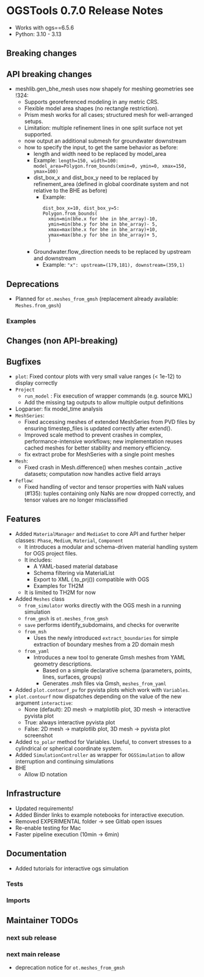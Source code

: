 # OGSTools 0.7.0 Release Notes

- Works with ogs==6.5.6
- Python: 3.10 - 3.13

## Breaking changes

## API breaking changes

- meshlib.gen_bhe_mesh uses now shapely for meshing geometries see !324:
  - Supports georeferenced modeling in any metric CRS.
  - Flexible model area shapes (no rectangle restriction).
  - Prism mesh works for all cases; structured mesh for well-arranged setups.
  - Limitation: multiple refinement lines in one split surface not yet supported.
  - now output an additional submesh for groundwater downstream
  - how to specify the input, to get the same behavior as before:
    - length and width need to be replaced by model_area
    - Example: `length=150, width=100: model_area=Polygon.from_bounds(xmin=0, ymin=0, xmax=150, ymax=100)`
    - dist_box_x and dist_box_y need to be replaced by refinement_area (defined in global coordinate system and not relative to the BHE as before)
      - Example:
        ```
        dist_box_x=10, dist_box_y=5:
        Polygon.from_bounds(
          xmin=min(bhe.x for bhe in bhe_array)-10,
          ymin=min(bhe.y for bhe in bhe_array)- 5,
          xmax=max(bhe.x for bhe in bhe_array)+10,
          ymax=max(bhe.y for bhe in bhe_array)+ 5,
          )
        ```
    - Groundwater.flow_direction needs to be replaced by upstream and downstream
      - Example: `"x": upstream=(179,181), downstream=(359,1)`

## Deprecations

- Planned for `ot.meshes_from_gmsh` (replacement already available: `Meshes.from_gmsh`)

### Examples

## Changes (non API-breaking)

## Bugfixes

- `plot`: Fixed contour plots with very small value ranges (\< 1e-12) to display correctly
- `Project`
  - `run_model` : Fix execution of wrapper commands (e.g. source MKL)
  - Add the missing tag outputs to allow multiple output definitions
- Logparser: fix model_time analysis
- `MeshSeries`:
  - Fixed accessing meshes of extended MeshSeries from PVD files by ensuring timestep_files is updated correctly after extend().
  - Improved scale method to prevent crashes in complex, performance-intensive workflows; new implementation reuses cached meshes for better stability and memory efficiency.
  - fix extract probe for MeshSeries with a single point meshes
- `Mesh`:
  - Fixed crash in Mesh.difference() when meshes contain \_active datasets; computation now handles active field arrays
- `Feflow`:
  - Fixed handling of vector and tensor properties with NaN values (#135): tuples containing only NaNs are now dropped correctly, and tensor values are no longer misclassified

## Features

- Added `MaterialManager` and `MediaSet` to core API and further helper classes: `Phase`, `Medium`, `Material`, `Component`
  - It introduces a modular and schema-driven material handling system for OGS project files.
  - It includes:
    - A YAML-based material database
    - Schema filtering via MaterialList
    - Export to XML (.to_prj()) compatible with OGS
    - Examples for TH2M
  - It is limited to TH2M for now
- Added `Meshes` class
  - `from_simulator` works directly with the OGS mesh in a running simulation
  - `from_gmsh` is `ot.meshes_from_gmsh`
  - `save` performs identify_subdomains, and checks for overwrite
  - `from_msh`
    - Uses the newly introduced `extract_boundaries` for simple extraction of boundary meshes from a 2D domain mesh
  - `from_yaml`
    - Introduces a new tool to generate Gmsh meshes from YAML geometry descriptions.
      - Based on a simple declarative schema (parameters, points, lines, surfaces, groups)
      - Generates .msh files via Gmsh, `meshes_from_yaml`
- Added `plot.contourf_pv` for pyvista plots which work with `Variables`.
- `plot.contourf` now dispatches depending on the value of the new argument `interactive`:
  - None (default): 2D mesh -> matplotlib plot, 3D mesh -> interactive pyvista plot
  - True: always interactive pyvista plot
  - False: 2D mesh -> matplotlib plot, 3D mesh -> pyvista plot screenshot
- Added `to_polar` method for Variables. Useful, to convert stresses to a cylindrical or spherical coordinate system.
- Added `SimulationController` as wrapper for `OGSSimulation` to allow interruption and continuing simulations
- BHE
  - Allow ID notation

## Infrastructure

- Updated requirements!
- Added Binder links to example notebooks for interactive execution.
- Removed EXPERIMENTAL folder -> see Gitlab open issues
- Re-enable testing for Mac
- Faster pipeline execution (10min -> 6min)

## Documentation

- Added tutorials for interactive ogs simulation

### Tests

### Imports

## Maintainer TODOs

### next sub release

### next main release

- deprecation notice for `ot.meshes_from_gmsh`
